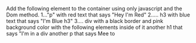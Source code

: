 Add the following element to the container using only javascript and the Dom method.
 1..."p" with red text that says "Hey I'm Red"
 2..... h3 with blue text that says "I'm Blue h3"
 3.... div with a black border and pink background color with the following elements inside of it
 another h1 that says "I'm in a div
 another p that says Mee to 
 